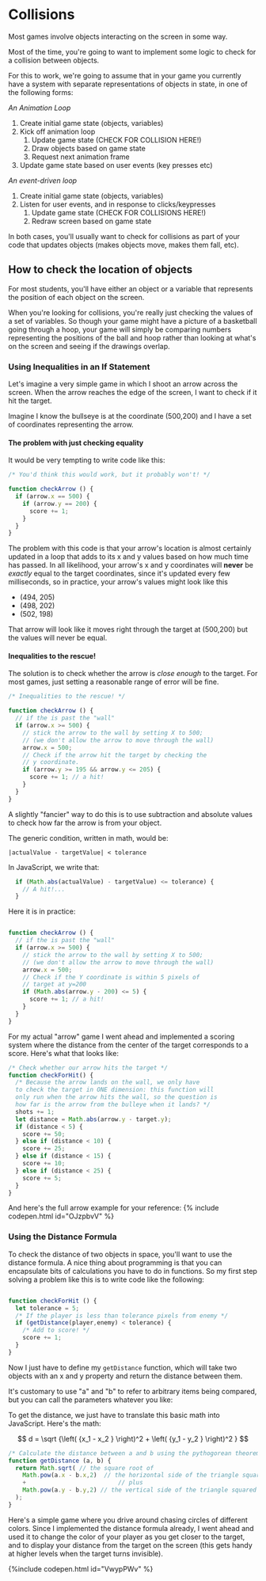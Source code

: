 # Collisions

Most games involve objects interacting on the screen in some way.

Most of the time, you're going to want to implement some logic to check for a collision between objects.

For this to work, we're going to assume that in your game you currently have a system with separate representations of objects in state, in one of the following forms:

*An Animation Loop*

1. Create initial game state (objects, variables)
2. Kick off animation loop
   1. Update game state
      (CHECK FOR COLLISION HERE!)
   2. Draw objects based on game state
   3. Request next animation frame
3. Update game state based on user events (key presses etc)
  
*An event-driven loop*
1. Create initial game state (objects, variables)
2. Listen for user events, and in response to clicks/keypresses
   1. Update game state
      (CHECK FOR COLLISIONS HERE!)
   2. Redraw screen based on game state

In both cases, you'll usually want to check for collisions as part of your code that updates objects (makes objects move, makes them fall, etc).

## How to check the location of objects

For most students, you'll have either an object or a variable that represents the position of each object on the screen. 

When you're looking for collisions, you're really just checking the values of a set of variables. So though your game might have a picture of a basketball going through a hoop, your game will simply be comparing  numbers representing the positions of the ball and hoop rather than looking at what's on the screen and seeing if the drawings overlap.

### Using Inequalities in an If Statement

Let's imagine a very simple game in which I shoot an arrow across the screen. When the arrow reaches the edge of the screen, I want to check if it hit the target.

Imagine I know the bullseye is at the coordinate (500,200) and I have a set of coordinates representing the arrow. 

#### The problem with just checking equality

It would be very tempting to write code like this:
```javascript
/* You'd think this would work, but it probably won't! */

function checkArrow () {
  if (arrow.x == 500) {
    if (arrow.y == 200) {
      score += 1;
    }
  }
}
```

The problem with this code is that your arrow's location is almost certainly updated in a loop that adds to its x and y values based on how much time has passed. In all likelihood, your arrow's x and y coordinates will **never** be *exactly* equal to the target coordinates, since it's updated every few milliseconds, so in practice, your arrow's values might look like this

- (494, 205)
- (498, 202)
- (502, 198)

That arrow will look like it moves right through the target at (500,200) but the values will never be equal.

#### Inequalities to the rescue!

The solution is to check whether the arrow is *close enough* to the target. For most games, just setting a reasonable range of error will be fine.

```javascript
/* Inequalities to the rescue! */

function checkArrow () {
  // if the is past the "wall"
  if (arrow.x >= 500) { 
    // stick the arrow to the wall by setting X to 500;
    // (we don't allow the arrow to move through the wall)
    arrow.x = 500; 
    // Check if the arrow hit the target by checking the
    // y coordinate.
    if (arrow.y >= 195 && arrow.y <= 205) {
      score += 1; // a hit!
    }    
  }
}
```

A slightly "fancier" way to do this is to use subtraction and absolute values to check how far the arrow is from your object.

The generic condition, written in math, would be:

  `|actualValue - targetValue| < tolerance`

In JavaScript, we write that:

```javascript
  if (Math.abs(actualValue) - targetValue) <= tolerance) {
    // A hit!...
  }
```

Here it is in practice:

```javascript

function checkArrow () {  
  // if the is past the "wall"
  if (arrow.x >= 500) { 
    // stick the arrow to the wall by setting X to 500;
    // (we don't allow the arrow to move through the wall)
    arrow.x = 500; 
    // Check if the Y coordinate is within 5 pixels of
    // target at y=200
    if (Math.abs(arrow.y - 200) <= 5) {
      score += 1; // a hit!
    }    
  }
}
```

For my actual "arrow" game I went ahead and implemented a scoring system where the distance from the center of the target corresponds to a score. Here's what that looks like:

```javascript
/* Check whether our arrow hits the target */
function checkForHit() {
  /* Because the arrow lands on the wall, we only have
  to check the target in ONE dimension: this function will
  only run when the arrow hits the wall, so the question is
  how far is the arrow from the bulleye when it lands? */
  shots += 1;
  let distance = Math.abs(arrow.y - target.y);
  if (distance < 5) {
    score += 50;
  } else if (distance < 10) {
    score += 25;
  } else if (distance < 15) {
    score += 10;
  } else if (distance < 25) {
    score += 5;
  }
}
```

And here's the full arrow example for your reference:
{% include codepen.html id="OJzpbvV" %}


### Using the Distance Formula

To check the distance of two objects in space, you'll want to use the distance formula. A nice thing about programming is that you can encapsulate bits of calculations you have to do in functions. So my first step solving a problem like this is to write code like the following:

```javascript

function checkForHit () {
  let tolerance = 5;
  /* If the player is less than tolerance pixels from enemy */
  if (getDistance(player,enemy) < tolerance) {
    /* Add to score! */
    score += 1;    
  }
}
```

Now I just have to define my `getDistance` function, which will take two objects with an x and y property and return the distance between them.

It's customary to use "a" and "b" to refer to arbitrary items being compared, but you can call the parameters whatever you like:

To get the distance, we just have to translate this basic math into JavaScript. Here's the math:

$$ d = \sqrt {\left( {x_1 - x_2 } \right)^2 + \left( {y_1 - y_2 } \right)^2 }
 $$

```javascript
/* Calculate the distance between a and b using the pythogorean theorem */
function getDistance (a, b) {
  return Math.sqrt( // the square root of 
    Math.pow(a.x - b.x,2)  // the horizontal side of the triangle squared
    +                          // plus
    Math.pow(a.y - b.y,2) // the vertical side of the triangle squared
  );
}
```

Here's a simple game where you drive around chasing circles of different colors. Since I implemented the distance formula already, I went ahead and used it to change the color of your player as you get closer to the target, and to display your distance from the target on the screen (this gets handy at higher levels when the target turns invisible).

{%include codepen.html id="VwypPWv" %}
